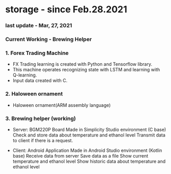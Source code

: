 # storage - since Feb.28.2021
### last update - Mar, 27, 2021
### Current Working - Brewing Helper 

### 1. Forex Trading Machine
  - FX Trading learning is created with Python and Tensorflow library.
  - This machine operates recognizing state with LSTM and learning with Q-learning.
  - Input data created with C.

### 2. Haloween ornament  
  - Haloween ornament(ARM assembly language)
  
### 3. Brewing helper (working)
  - Server: BGM220P Board
  	Made in Simplicity Studio environment (C base)
	Check and store data about temperature and ethanol level
	Transmit data to client if there is a request.
	
  - Client: Android Application
	Made in Android Studio environment (Kotlin base)
	Receive data from server
	Save data as a file
	Show current temperature and ethanol level
	Show historic data about temperature and ethanol level

